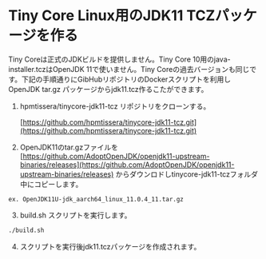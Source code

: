 # Tiny Core Linux用のJDK11 TCZパッケージを作る

Tiny Coreは正式のJDKビルドを提供しません。Tiny Core 10用のjava-installer.tczはOpenJDK 11で使いません。Tiny Coreの過去バージョンも同じです。下記の手順通りにGibHubリポジトリのDockerスクリプトを利用しOpenJDK tar.gz パッケージからjdk11.tcz作るこたができます。

1) hpmtissera/tinycore-jdk11-tcz リポジトリをクローンする。

   [https://github.com/hpmtissera/tinycore-jdk11-tcz.git](https://github.com/hpmtissera/tinycore-jdk11-tcz.git)

2) OpenJDK11のtar.gzファイルを[https://github.com/AdoptOpenJDK/openjdk11-upstream-binaries/releases](https://github.com/AdoptOpenJDK/openjdk11-upstream-binaries/releases) からダウンロドしtinycore-jdk11-tczフォルダ中にコピーします。

```
ex. OpenJDK11U-jdk_aarch64_linux_11.0.4_11.tar.gz
```

3) build.sh スクリプトを実行します。 

```bash
./build.sh
```

4) スクリプトを実行後jdk11.tczパッケージを作成されます。
